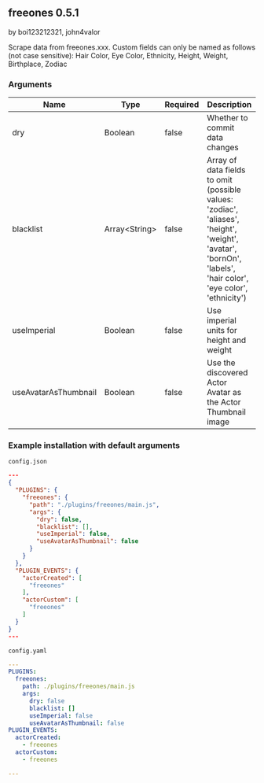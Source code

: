 ## freeones 0.5.1

by boi123212321, john4valor

Scrape data from freeones.xxx. Custom fields can only be named as follows (not case sensitive): Hair Color, Eye Color, Ethnicity, Height, Weight, Birthplace, Zodiac

### Arguments

| Name                 | Type          | Required | Description                                                                                                                                                   |
| -------------------- | ------------- | -------- | ------------------------------------------------------------------------------------------------------------------------------------------------------------- |
| dry                  | Boolean       | false    | Whether to commit data changes                                                                                                                                |
| blacklist            | Array&lt;String&gt; | false    | Array of data fields to omit (possible values: &#x27;zodiac&#x27;, &#x27;aliases&#x27;, &#x27;height&#x27;, &#x27;weight&#x27;, &#x27;avatar&#x27;, &#x27;bornOn&#x27;, &#x27;labels&#x27;, &#x27;hair color&#x27;, &#x27;eye color&#x27;, &#x27;ethnicity&#x27;) |
| useImperial          | Boolean       | false    | Use imperial units for height and weight                                                                                                                      |
| useAvatarAsThumbnail | Boolean       | false    | Use the discovered Actor Avatar as the Actor Thumbnail image                                                                                                  |

### Example installation with default arguments

`config.json`
```json
---
{
  "PLUGINS": {
    "freeones": {
      "path": "./plugins/freeones/main.js",
      "args": {
        "dry": false,
        "blacklist": [],
        "useImperial": false,
        "useAvatarAsThumbnail": false
      }
    }
  },
  "PLUGIN_EVENTS": {
    "actorCreated": [
      "freeones"
    ],
    "actorCustom": [
      "freeones"
    ]
  }
}
---
```

`config.yaml`
```yaml
---
PLUGINS:
  freeones:
    path: ./plugins/freeones/main.js
    args:
      dry: false
      blacklist: []
      useImperial: false
      useAvatarAsThumbnail: false
PLUGIN_EVENTS:
  actorCreated:
    - freeones
  actorCustom:
    - freeones

---
```

